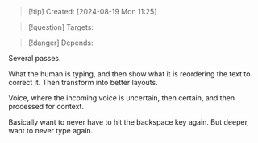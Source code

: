 
>[!tip] Created: [2024-08-19 Mon 11:25]

>[!question] Targets: 

>[!danger] Depends: 

Several passes.

What the human is typing, and then show what it is reordering the text to correct it.
Then transform into better layouts.

Voice, where the incoming voice is uncertain, then certain, and then processed for context.

Basically want to never have to hit the backspace key again.
But deeper, want to never type again.